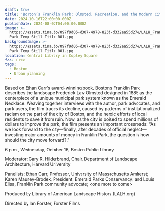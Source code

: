 ```yaml
---
draft: true
title: 'Boston’s Franklin Park: Olmsted, Recreation, and the Modern City'
date: 2024-10-16T22:00:00.000Z
publishDate: 2024-08-07T04:00:00.000Z
image: >-
  https://assets.tina.io/097f9d05-d307-4978-823b-d332ea55d27e/LALH_Franklin
  Park_Temp Still Title 001.jpg
backgroundImage: >-
  https://assets.tina.io/097f9d05-d307-4978-823b-d332ea55d27e/LALH_Franklin
  Park_Temp Still Title 001.jpg
location: Central Library in Copley Square
fee: Free
tags:
  - Boston
  - Urban planning
---
```


Based on Ethan Carr’s award-winning book, Boston’s Franklin Park describes the landscape Frederick Law Olmsted designed in 1885 as the centerpiece of a unique municipal park system known as the Emerald Necklace. Weaving together interviews with the author, park advocates, and park users, the film traces its decline, caused by patterns of institutionalized racism on the part of the city of Boston, and the heroic efforts of local residents to save it from ruin. Now, as the city is poised to spend millions of dollars to improve the park, the film presents an important crossroads: “As we look forward to the city—finally, after decades of official neglect—investing major amounts of money in Franklin Park, the question is how should the city move forward?."

6 p.m., Wednesday, October 16, Boston Public Library

Moderator: Gary R. Hilderbrand, Chair, Department of Landscape Architecture, Harvard University

Panelists: Ethan Carr, Professor, University of Massachusetts Amherst; Karen Mauney-Brodek, President, Emerald Parks Conservancy; and Louis Elisa, Franklin Park community advocate; \<one more to come>

Produced by Library of American Landscape History (LALH.org)

Directed by Ian Forster, Forster Films
